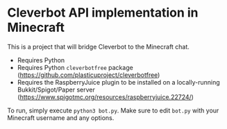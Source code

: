 # Cleverbot API implementation in Minecraft
This is a project that will bridge Cleverbot to the Minecraft chat.
 - Requires Python
 - Requires Python `cleverbotfree` package (https://github.com/plasticuproject/cleverbotfree)
 - Requires the RaspberryJuice plugin to be installed on a locally-running Bukkit/Spigot/Paper server (https://www.spigotmc.org/resources/raspberryjuice.22724/)

To run, simply execute `python3 bot.py`. Make sure to edit `bot.py` with your Minecraft username and any options.